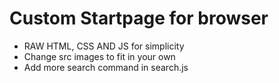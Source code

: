 # Custom Startpage for browser
- RAW HTML, CSS AND JS for simplicity
- Change src images to fit in your own
- Add more search command in search.js